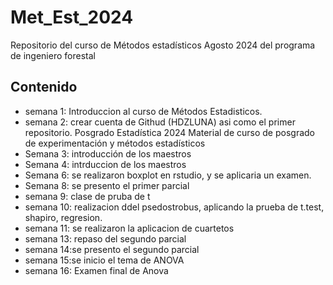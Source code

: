 # Met_Est_2024
Repositorio del curso de Métodos estadísticos Agosto 2024 del programa de ingeniero forestal

## Contenido

+ semana 1: Introduccion al curso de Métodos Estadisticos.
+ semana 2: crear cuenta de Githud (HDZLUNA) asi como el primer repositorio.
 Posgrado Estadística 2024
Material de curso de posgrado de experimentación y métodos estadísticos
+ Semana 3: introducción de los maestros 
+ Semana 4: intrduccion de los maestros
+ Semana 6: se realizaron boxplot en rstudio, y se aplicaria un examen. 
+ Semana 8: se presento el primer parcial
+ semana 9: clase de pruba de t
+ semana 10: realizacion ddel psedostrobus, aplicando la prueba de t.test, shapiro, regresion.
+ semana 11: se realizaron la aplicacion de cuartetos
+ semana 13: repaso del segundo parcial
+ semana 14:se presento el segundo parcial
+ semana 15:se inicio el tema de ANOVA
+ semana 16: Examen final de Anova

